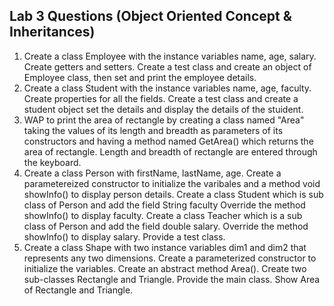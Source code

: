 ## Lab 3 Questions (Object Oriented Concept & Inheritances)

1. Create a class Employee with the instance variables name, age, salary. Create getters and setters. Create a test class and create an object of Employee class, then set and print the employee details.
2. Create a class Student with the instance variables name, age, faculty. Create properties for all the fields. Create a test class and create a student object set the details and display the details of the stuident.
3. WAP to print the area of rectangle by creating a class named "Area" taking the values of its length and breadth as parameters of its constructors and having a method named GetArea() which returns the area of rectangle. Length and breadth of rectangle are entered through the keyboard.
4. Create a class Person with firstName, lastName, age. Create a parametereized constructor to initialize the varibales and a method void showInfo() to display person details. Create a class Student which is sub class of Person and add the field String faculty Override the method showInfo() to display faculty. Create a class Teacher which is a sub class of Person and add the field double salary. Override the method showInfo() to display salary. Provide a test class.
5. Create a class Shape with two instance variables dim1 and dim2 that represents any two dimensions. Create a parameterized constructor to initialize the variables. Create an abstract method Area(). Create two sub-classes Rectangle and Triangle. Provide the main class. Show Area of Rectangle and Triangle.